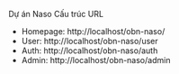 Dự án Naso
Cấu trúc URL
- Homepage: http://localhost/obn-naso/
- User: http://localhost/obn-naso/user
- Auth: http://localhost/obn-naso/auth
- Admin: http://localhost/obn-naso/admin